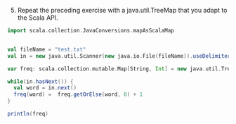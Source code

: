 5. Repeat the preceding exercise with a java.util.TreeMap that you adapt to the Scala API.

```scala
import scala.collection.JavaConversions.mapAsScalaMap


val fileName = "test.txt"
val in = new java.util.Scanner(new java.io.File(fileName)).useDelimiter("\\s")

var freq: scala.collection.mutable.Map[String, Int] = new java.util.TreeMap[String, Int]

while(in.hasNext()) {
  val word = in.next()
  freq(word) =  freq.getOrElse(word, 0) + 1
}

println(freq)
```
